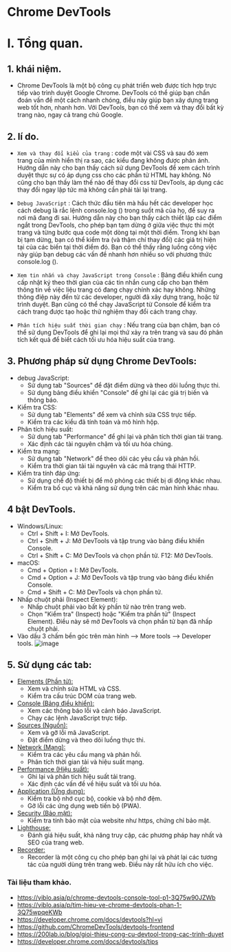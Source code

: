 # Chrome DevTools

# I. Tổng quan.
## 1. khái niệm.
- Chrome DevTools là một bộ công cụ phát triển web được tích hợp trực tiếp vào trình duyệt Google Chrome. DevTools có thể giúp bạn chẩn đoán vấn đề một cách nhanh chóng, điều này giúp bạn xây dựng trang web tốt hơn, nhanh hơn. Với DevTools, bạn có thể xem và thay đổi bất kỳ trang nào, ngay cả trang chủ Google.
## 2. lí do.
- ``Xem và thay đổi kiểu của trang`` : code một vài CSS và sau đó xem trang của mình hiển thị ra sao, các kiểu đang không được phản ánh. Hướng dẫn này cho bạn thấy cách sử dụng DevTools để xem cách trình duyệt thực sự có áp dụng css cho các phần tử HTML hay không. Nó cũng cho bạn thấy làm thế nào để thay đổi css từ DevTools, áp dụng các thay đổi ngay lập tức mà không cần phải tải lại trang.

- ``Debug JavaScript`` :  Cách thức đầu tiên mà hầu hết các developer học cách debug là rắc lệnh console.log () trong suốt mã của họ, để suy ra nơi mã đang đi sai. Hướng dẫn này cho bạn thấy cách thiết lập các điểm ngắt trong DevTools, cho phép bạn tạm dừng ở giữa việc thực thi một trang và từng bước qua code một dòng tại một thời điểm. Trong khi bạn bị tạm dừng, bạn có thể kiểm tra (và thậm chí thay đổi) các giá trị hiện tại của các biến tại thời điểm đó. Bạn có thể thấy rằng luồng công việc này giúp bạn debug các vấn đề nhanh hơn nhiều so với phương thức console.log ().

- ``Xem tin nhắn và chạy JavaScript trong Console`` : Bảng điều khiển cung cấp nhật ký theo thời gian của các tin nhắn cung cấp cho bạn thêm thông tin về việc liệu trang có đang chạy chính xác hay không. Những thông điệp này đến từ các developer, người đã xây dựng trang, hoặc từ trình duyệt. Bạn cũng có thể chạy JavaScript từ Console để kiểm tra cách trang được tạo hoặc thử nghiệm thay đổi cách trang chạy.

- ``Phân tích hiệu suất thời gian chạy`` : Nếu trang của bạn chậm, bạn có thể sử dụng DevTools để ghi lại mọi thứ xảy ra trên trang và sau đó phân tích kết quả để biết cách tối ưu hóa hiệu suất của trang.
## 3. Phương pháp sử dụng Chrome DevTools:
- debug JavaScript:
    + Sử dụng tab "Sources" để đặt điểm dừng và theo dõi luồng thực thi.
    + Sử dụng bảng điều khiển "Console" để ghi lại các giá trị biến và thông báo.
- Kiểm tra CSS:
    + Sử dụng tab "Elements" để xem và chỉnh sửa CSS trực tiếp.
    + Kiểm tra các kiểu đã tính toán và mô hình hộp.
- Phân tích hiệu suất:
    + Sử dụng tab "Performance" để ghi lại và phân tích thời gian tải trang.
    + Xác định các tài nguyên chậm và tối ưu hóa chúng.
- Kiểm tra mạng:
    + Sử dụng tab "Network" để theo dõi các yêu cầu và phản hồi.
    + Kiểm tra thời gian tải tài nguyên và các mã trạng thái HTTP.
- Kiểm tra tính đáp ứng:
    + Sử dụng chế độ thiết bị để mô phỏng các thiết bị di động khác nhau.
    + Kiểm tra bố cục và khả năng sử dụng trên các màn hình khác nhau.
## 4 bật DevTools.
- Windows/Linux:
    + Ctrl + Shift + I: Mở DevTools.
    + Ctrl + Shift + J: Mở DevTools và tập trung vào bảng điều khiển Console.
    + Ctrl + Shift + C: Mở DevTools và chọn phần tử.
F12: Mở DevTools.
- macOS:
    + Cmd + Option + I: Mở DevTools.
    + Cmd + Option + J: Mở DevTools và tập trung vào bảng điều khiển Console.
    + Cmd + Shift + C: Mở DevTools và chọn phần tử.
- Nhấp chuột phải (Inspect Element):
    + Nhấp chuột phải vào bất kỳ phần tử nào trên trang web.
    + Chọn "Kiểm tra" (Inspect) hoặc "Kiểm tra phần tử" (Inspect Element). Điều này sẽ mở DevTools và chọn phần tử bạn đã nhấp chuột phải.
- Vào dấu 3 chấm bền góc trên màn hình --> More tools --> Developer tools.
![image](https://github.com/user-attachments/assets/b4ea4ba4-6f4c-4ba7-8b24-4da40347cef5)
## 5. Sử dụng các tab:
- [Elements (Phần tử):](https://github.com/Phungvanquang/Website/tree/main/DevTools/Elements)
    + Xem và chỉnh sửa HTML và CSS.
    + Kiểm tra cấu trúc DOM của trang web.
- [Console (Bảng điều khiển):](https://github.com/Phungvanquang/Website/tree/main/DevTools/Console)
    + Xem các thông báo lỗi và cảnh báo JavaScript.
    + Chạy các lệnh JavaScript trực tiếp.
- [Sources (Nguồn):](https://github.com/Phungvanquang/Website/tree/main/DevTools/Sources)
    + Xem và gỡ lỗi mã JavaScript.
    + Đặt điểm dừng và theo dõi luồng thực thi.
- [Network (Mạng):](https://github.com/Phungvanquang/Website/tree/main/DevTools/Network)
    + Kiểm tra các yêu cầu mạng và phản hồi.
    + Phân tích thời gian tải và hiệu suất mạng.
- [Performance (Hiệu suất):](https://github.com/Phungvanquang/Website/tree/main/DevTools/Performance)
    + Ghi lại và phân tích hiệu suất tải trang.
    + Xác định các vấn đề về hiệu suất và tối ưu hóa.
- [Application (Ứng dụng):](https://github.com/Phungvanquang/Website/tree/main/DevTools/Application)
    + Kiểm tra bộ nhớ cục bộ, cookie và bộ nhớ đệm.
    + Gỡ lỗi các ứng dụng web tiến bộ (PWA).
- [Security (Bảo mật):](https://github.com/Phungvanquang/Website/tree/main/DevTools/Security)
    + Kiểm tra tính bảo mật của website như https, chứng chỉ bảo mật.
- [Lighthouse:](https://github.com/Phungvanquang/Website/tree/main/DevTools/Lighthouse)
    + Đánh giá hiệu suất, khả năng truy cập, các phương pháp hay nhất và SEO của trang web.
- [Recorder:](https://github.com/Phungvanquang/Website/tree/main/DevTools/Recorder)
    + Recorder là một công cụ cho phép bạn ghi lại và phát lại các tương tác của người dùng trên trang web. Điều này rất hữu ích cho việc.

### Tài liệu tham khảo.
- https://viblo.asia/p/chrome-devtools-console-tool-p1-3Q75w90JZWb
- https://viblo.asia/p/tim-hieu-ve-chrome-devtools-phan-1-3Q75wpqeKWb
- https://developer.chrome.com/docs/devtools?hl=vi
- https://github.com/ChromeDevTools/devtools-frontend
- https://200lab.io/blog/gioi-thieu-cong-cu-devtool-trong-cac-trinh-duyet
- https://developer.chrome.com/docs/devtools/tips
